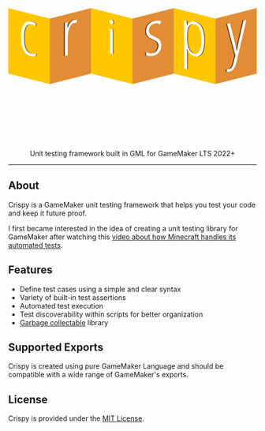 <div align="center">
    <img src="./assets/images/crispy-logo.png" alt="Crispy Logo">
</div>

<br>

<center>
    <h1 style="color:white;">
        Crispy <small>v1.8.5</small>
    <h1>
</center>

<center>
    Unit testing framework built in GML for GameMaker LTS 2022+
</center>

----

## About

Crispy is a GameMaker unit testing framework that helps you test your code and keep it future proof.

I first became interested in the idea of creating a unit testing library for GameMaker after watching this [video about how Minecraft handles its automated tests](https://youtu.be/vXaWOJTCYNg?t=50).

## Features

* Define test cases using a simple and clear syntax
* Variety of built-in test assertions
* Automated test execution
* Test discoverability within scripts for better organization
* [Garbage collectable](https://manual.gamemaker.io/monthly/en/GameMaker_Language/GML_Reference/Garbage_Collection/Garbage_Collection.htm) library

## Supported Exports

Crispy is created using pure GameMaker Language and should be compatible with a wide range of GameMaker's exports.

## License

Crispy is provided under the [MIT License](https://github.com/bfrymire/crispy/blob/master/LICENSE).
